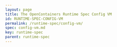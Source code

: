 ```yaml
---
layout: page
title: The OpenContainers Runtime Spec Config VM
id: RUNTIME-SPEC-CONFIG-VM
permalink: /runtime-spec/config-vm/
spec: config-vm.md
key: runtime-spec
parent: runtime-spec
---
```

